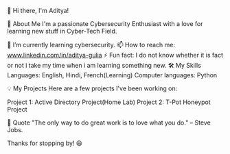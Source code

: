 👋 Hi there, I'm Aditya!

🚀 About Me
I'm a passionate Cybersecurity Enthusiast with a love for learning new stuff in Cyber-Tech Field.

🌱 I’m currently learning cybersecurity.
📫 How to reach me: www.linkedin.com/in/aditya-gulia
⚡ Fun fact: I do not know whether it is fact or not i take my time when i am learning something new.
🛠️ My Skills
Languages: English, Hindi, French(Learning)
Computer languages: Python

💡 My Projects
Here are a few projects I've been working on:

Project 1: Active Directory Project(Home Lab)
Project 2: T-Pot Honeypot Project

💬 Quote
"The only way to do great work is to love what you do." – Steve Jobs.

Thanks for stopping by! 😄
